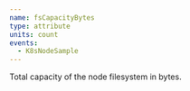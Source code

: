 ```yaml
---
name: fsCapacityBytes
type: attribute
units: count
events:
  - K8sNodeSample
---
```


Total capacity of the node filesystem in bytes.

